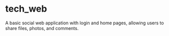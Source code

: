 # tech_web
A basic social web application with login and home pages, allowing users to share files, photos, and comments.
